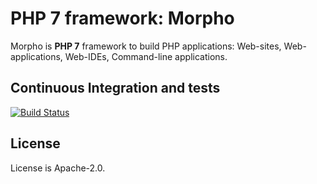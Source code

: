 # PHP 7 framework: Morpho

Morpho is **PHP 7** framework to build PHP applications: Web-sites, Web-applications, Web-IDEs, Command-line applications.


## Continuous Integration and tests

[![Build Status](https://travis-ci.org/morpho-os/framework.svg?branch=master)](https://travis-ci.org/morpho-os/framework)


## License

License is Apache-2.0.

